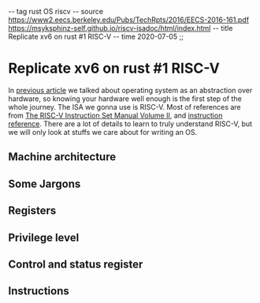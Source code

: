 -- tag rust OS riscv
-- source https://www2.eecs.berkeley.edu/Pubs/TechRpts/2016/EECS-2016-161.pdf
          https://msyksphinz-self.github.io/riscv-isadoc/html/index.html
-- title Replicate xv6 on rust #1 RISC-V
-- time 2020-07-05
;;
# Replicate xv6 on rust #1 RISC-V

In [previous article](http://www.url.com) we talked about operating system as an abstraction over hardware, so knowing your hardware well enough is the first step of the whole journey. The ISA we gonna use is RISC-V. Most of references are from [The RISC-V Instruction Set Manual Volume II](https://people.eecs.berkeley.edu/~krste/papers/riscv-privileged-v1.9.1.pdf), and [instruction reference](https://msyksphinz-self.github.io/riscv-isadoc/html/rvi.html#auipc). There are a lot of details to learn to truly understand RISC-V, but we will only look at stuffs we care about for writing an OS.

## Machine architecture

## Some Jargons

## Registers

## Privilege level

## Control and status register

## Instructions
